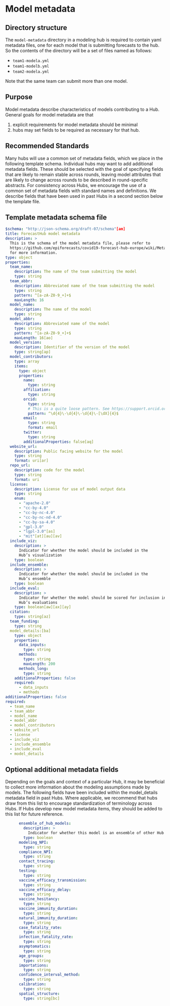 # Model metadata

## Directory structure  
The `model-metadata` directory in a modeling hub is required to contain yaml metadata files, one for each model that is submitting forecasts to the hub. So the contents of the directory will be a set of files named as follows:  

* `team1-modela.yml`  
* `team1-modelb.yml`  
* `team2-modela.yml`  

Note that the same team can submit more than one model.  

## Purpose  
Model metadata describe characteristics of models contributing to a Hub.  
General goals for model metadata are that  
1. explicit requirements for model metadata should be minimal  
2. hubs may set fields to be required as necessary for that hub.  

## Recommended Standards  
Many hubs will use a common set of metadata fields, which we place in the following template schema. Individual hubs may want to add additional metadata fields. These should be selected with the goal of specifying fields that are likely to remain stable across rounds, leaving model attributes that are likely to change across rounds to be described in round-specific abstracts. For consistency across Hubs, we encourage the use of a common set of metadata fields with standard names and definitions. We describe fields that have been used in past Hubs in a second section below the template file.  

## Template metadata schema file  

   <script src="../_static/docson/widget.js" data-schema="https://raw.githubusercontent.com/Infectious-Disease-Modeling-Hubs/schemas/main/v0.0.0.9/model-schema.json"></script>


```yaml
$schema: "http://json-schema.org/draft-07/schema"[am]
title: ForecastHub model metadata
description: >
  This is the schema of the model metadata file, please refer to
  https://github.com/epiforecasts/covid19-forecast-hub-europe/wiki/Metadata[an]
  for more information.
type: object
properties:
  team_name:
    description: The name of the team submitting the model
    type: string
  team_abbr:
    description: Abbreviated name of the team submitting the model
    type: string
    pattern: ^[a-zA-Z0-9_+]+$
    maxLength: 16
  model_name:
    description: The name of the model
    type: string
  model_abbr:
    description: Abbreviated name of the model
    type: string
    pattern: ^[a-zA-Z0-9_+]+$
    maxLength: 16[ao]
  model_version:
    description: Identifier of the version of the model
    type: string[ap]
  model_contributors:
    type: array
    items:
      type: object
      properties:
        name:
          type: string
        affiliation:
          type: string
        orcid:
          type: string
          # This is a quite loose pattern. See https://support.orcid.org/hc/en-us/articles/360006897674-Structure-of-the-ORCID-Identifier
          pattern: ^\d{4}\-\d{4}\-\d{4}\-[\dX]{4}$
        email:
          type: string
          format: email
        twitter:
          type: string
        additionalProperties: false[aq]
  website_url:
    description: Public facing website for the model
    type: string
    format: uri[ar]
  repo_url:
    description: code for the model
    type: string
    format: uri
  license:
    description: License for use of model output data
    type: string
    enum:
      - "apache-2.0"
      - "cc-by-4.0"
      - "cc-by-nc-4.0"
      - "cc-by-nc-nd-4.0"
      - "cc-by-sa-4.0"
      - "gpl-3.0"
      - "lgpl-3.0"[as]
      - "mit"[at][au][av]
  include_viz:
    description: >
      Indicator for whether the model should be included in the
      Hub’s visualization
    type: boolean
  include_ensemble:
    description: >
      Indicator for whether the model should be included in the
      Hub’s ensemble
    type: boolean
  include_eval:
    description: >
      Indicator for whether the model should be scored for inclusion in the
      Hub’s evaluations
    type: boolean[aw][ax][ay]
  citation:
    type: string[az]
  team_funding:
    type: string
  model_details:[ba]
    type: object
    properties:
      data_inputs:
        type: string
      methods:
        type: string
        maxLength: 200
      methods_long:
        type: string
    additionalProperties: false
    required:
      - data_inputs
      - methods
additionalProperties: false
required:
  - team_name
  - team_abbr
  - model_name
  - model_abbr
  - model_contributors
  - website_url
  - license
  - include_viz
  - include_ensemble
  - include_eval
  - model_details
```

## Optional additional metadata fields  
Depending on the goals and context of a particular Hub, it may be beneficial to collect more information about the modeling assumptions made by models. The following fields have been included within the model_details metadata field in past Hubs. Where applicable, we recommend that hubs draw from this list to encourage standardization of terminology across Hubs. If Hubs develop new model metadata items, they should be added to this list for future reference.  

```yaml
      ensemble_of_hub_models:
        description: >
          Indicator for whether this model is an ensemble of other Hub models
        type: boolean
      modeling_NPI:
        type: string
      compliance_NPI:
        type: string
      contact_tracing:
        type: string
      testing:
        type: string
      vaccine_efficacy_transmission:
        type: string
      vaccine_efficacy_delay:
        type: string
      vaccine_hesitancy:
        type: string
      vaccine_immunity_duration:
        type: string
      natural_immunity_duration:
        type: string
      case_fatality_rate:
        type: string
      infection_fatality_rate:
        type: string
      asymptomatics:
        type: string
      age_groups:
        type: string
      importations:
        type: string
      confidence_interval_method:
        type: string
      calibration:
        type: string
      spatial_structure:
        type: string[bc]
```
